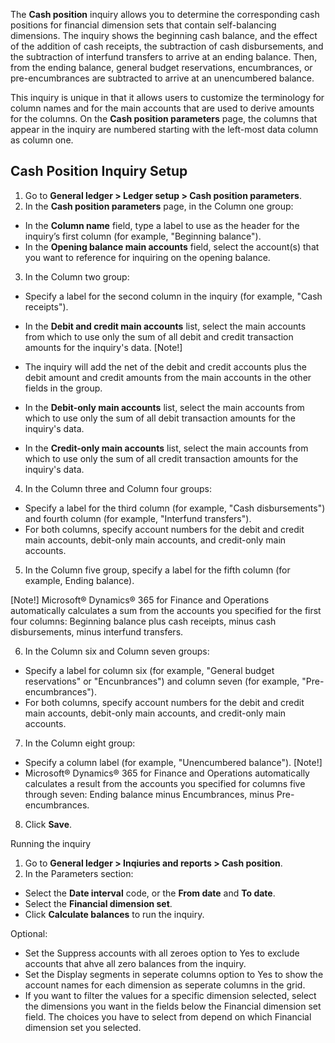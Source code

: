 The **Cash position** inquiry allows you to determine the corresponding cash positions for financial dimension sets that contain self-balancing dimensions. The inquiry shows the beginning cash balance, and the effect of the addition of cash receipts, the subtraction of cash disbursements, and the subtraction of interfund transfers to arrive at an ending balance. Then, from the ending balance, general budget reservations, encumbrances, or pre-encumbrances are subtracted to arrive at an unencumbered balance.

This inquiry is unique in that it allows users to customize the terminology for column names and for the main accounts that are used to derive amounts for the columns. On the **Cash position parameters** page, the columns that appear in the inquiry are numbered starting with the left-most data column as column one.

## Cash Position Inquiry Setup

1. Go to **General ledger > Ledger setup > Cash position parameters**.
2. In the **Cash position parameters** page, in the Column one group: 
- In the **Column name** field, type a label to use as the header for the inquiry’s first column (for example, "Beginning balance").
- In the **Opening balance main accounts** field, select the account(s) that you want to reference for inquiring on the opening balance.
3. In the Column two group: 
- Specify a label for the second column in the inquiry (for example, "Cash receipts").
- In the **Debit and credit main accounts** list, select the main accounts from which to use only the sum of all debit and credit transaction amounts for the inquiry's data. 
[Note!]
- The inquiry will add the net of the debit and credit accounts plus the debit amount and credit amounts from the main accounts in the other fields in the group.

- In the **Debit-only main accounts** list, select the main accounts from which to use only the sum of all debit transaction amounts for the inquiry's data.
- In the **Credit-only main accounts** list, select the main accounts from which to use only the sum of all credit transaction amounts for the inquiry's data.
4. In the Column three and Column four groups: 
- Specify a label for the third column (for example, "Cash disbursements") and fourth column (for example, "Interfund transfers").
- For both columns, specify account numbers for the debit and credit main accounts, debit-only main accounts, and credit-only main accounts.
5. In the Column five group, specify a label for the fifth column (for example, Ending balance). 

[Note!]
Microsoft® Dynamics® 365 for Finance and Operations automatically calculates a sum from the accounts you specified for the first four columns: Beginning balance plus cash receipts, minus cash disbursements, minus interfund transfers.

6. In the Column six and Column seven groups: 
- Specify a label for column six (for example, "General budget reservations" or "Encunbrances") and column seven (for example, "Pre-encumbrances").
- For both columns, specify account numbers for the debit and credit main accounts, debit-only main accounts, and credit-only main accounts.
7. In the Column eight group: 
- Specify a column label (for example, "Unencumbered balance"). 
[Note!]
- Microsoft® Dynamics® 365 for Finance and Operations automatically calculates a result from the accounts you specified for columns five through seven: Ending balance minus Encumbrances, minus Pre-encumbrances.

8. Click **Save**.

Running the inquiry

1. Go to **General ledger > Inqiuries and reports > Cash position**.
2. In the Parameters section: 
- Select the **Date interval** code, or the **From date** and **To date**.
- Select the **Financial dimension set**.
- Click **Calculate balances** to run the inquiry.

Optional: 
- Set the Suppress accounts with all zeroes option to Yes to exclude accounts that ahve all zero balances from the inquiry.
- Set the Display segments in seperate columns option to Yes to show the account names for each dimension as seperate columns in the grid.
- If you want to filter the values for a specific dimension selected, select the dimensions you want in the fields below the Financial dimension set field. The choices you have to select from depend on which Financial dimension set you selected.


